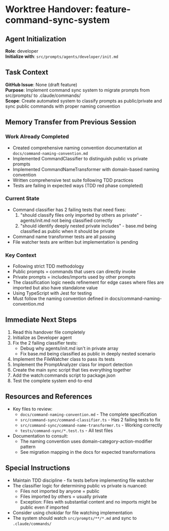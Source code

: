 # Worktree Handover: feature-command-sync-system

## Agent Initialization

**Role**: developer  
**Initialize with**: `src/prompts/agents/developer/init.md`

## Task Context

**GitHub Issue**: None (draft feature)  
**Purpose**: Implement command sync system to migrate prompts from src/prompts/ to .claude/commands/  
**Scope**: Create automated system to classify prompts as public/private and sync public commands with proper naming convention

## Memory Transfer from Previous Session

### Work Already Completed
- Created comprehensive naming convention documentation at `docs/command-naming-convention.md`
- Implemented CommandClassifier to distinguish public vs private prompts
- Implemented CommandNameTransformer with domain-based naming convention
- Written comprehensive test suite following TDD practices
- Tests are failing in expected ways (TDD red phase completed)

### Current State
- Command classifier has 2 failing tests that need fixes:
  1. "should classify files only imported by others as private" - agents/init.md not being classified correctly
  2. "should identify deeply nested private includes" - base.md being classified as public when it should be private
- Command name transformer tests are all passing
- File watcher tests are written but implementation is pending

### Key Context
- Following strict TDD methodology
- Public prompts = commands that users can directly invoke
- Private prompts = includes/imports used by other prompts
- The classification logic needs refinement for edge cases where files are imported but also have standalone value
- Using TypeScript with Jest for testing
- Must follow the naming convention defined in docs/command-naming-convention.md

## Immediate Next Steps

1. Read this handover file completely
2. Initialize as Developer agent
3. Fix the 2 failing classifier tests:
   - Debug why agents/init.md isn't in private array
   - Fix base.md being classified as public in deeply nested scenario
4. Implement the FileWatcher class to pass its tests
5. Implement the PromptAnalyzer class for import detection
6. Create the main sync script that ties everything together
7. Add the watch:commands script to package.json
8. Test the complete system end-to-end

## Resources and References

- Key files to review:
  - `docs/command-naming-convention.md` - The complete specification
  - `src/command-sync/command-classifier.ts` - Has 2 failing tests to fix
  - `src/command-sync/command-name-transformer.ts` - Working correctly
  - `tests/command-sync/*.test.ts` - All test files
- Documentation to consult:
  - The naming convention uses domain-category-action-modifier pattern
  - See migration mapping in the docs for expected transformations

## Special Instructions

- Maintain TDD discipline - fix tests before implementing file watcher
- The classifier logic for determining public vs private is nuanced:
  - Files not imported by anyone = public
  - Files imported by others = usually private
  - Exception: Files with substantial content and no imports might be public even if imported
- Consider using chokidar for file watching implementation
- The system should watch `src/prompts/**/*.md` and sync to `.claude/commands/`
